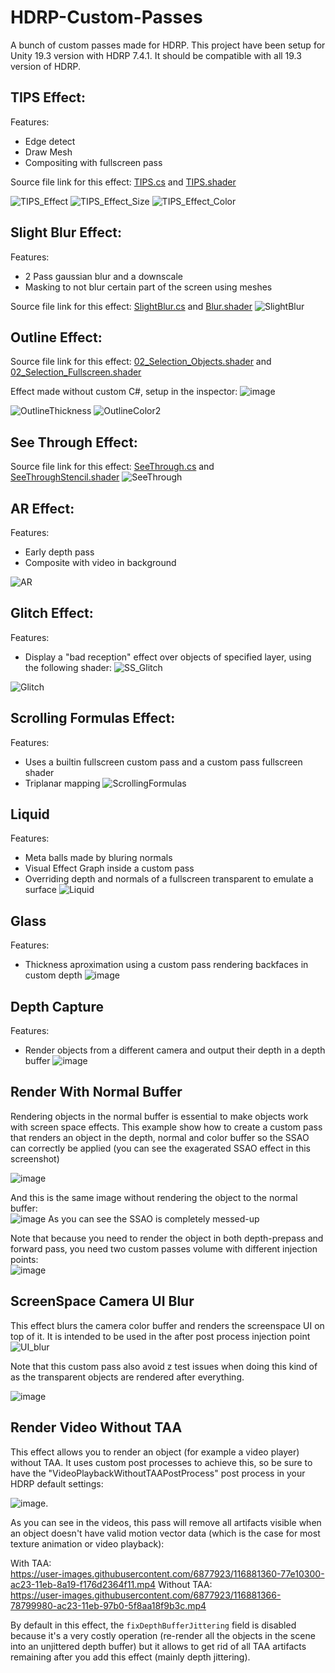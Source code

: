 # HDRP-Custom-Passes
A bunch of custom passes made for HDRP. This project have been setup for Unity 19.3 version with HDRP 7.4.1. It should be compatible with all 19.3 version of HDRP.

## TIPS Effect:

Features:
+ Edge detect
+ Draw Mesh
+ Compositing with fullscreen pass

Source file link for this effect: [TIPS.cs](https://github.com/alelievr/HDRP-Custom-Passes/blob/master/Assets/CustomPasses/TIPS/TIPS.cs) and [TIPS.shader](https://github.com/alelievr/HDRP-Custom-Passes/blob/master/Assets/CustomPasses/TIPS/Resources/TIPS.shader)

![TIPS_Effect](https://user-images.githubusercontent.com/6877923/65622342-c9e09200-dfc5-11e9-9625-02ce78c75b11.gif)
![TIPS_Effect_Size](https://user-images.githubusercontent.com/6877923/65622971-124c7f80-dfc7-11e9-8e5c-9c9069877223.gif)
![TIPS_Effect_Color](https://user-images.githubusercontent.com/6877923/65623107-5b043880-dfc7-11e9-9bcc-426895ca09ba.gif)

## Slight Blur Effect:

Features:
+ 2 Pass gaussian blur and a downscale
+ Masking to not blur certain part of the screen using meshes

Source file link for this effect: [SlightBlur.cs](https://github.com/alelievr/HDRP-Custom-Passes/blob/master/Assets/CustomPasses/Blur/SlightBlur.cs) and [Blur.shader](https://github.com/alelievr/HDRP-Custom-Passes/blob/master/Assets/CustomPasses/Blur/Resources/Blur.shader)
![SlightBlur](https://user-images.githubusercontent.com/6877923/66118285-47179280-e5d6-11e9-9d92-1e7cc844bf03.gif)

## Outline Effect:

Source file link for this effect: [02_Selection_Objects.shader](https://github.com/alelievr/HDRP-Custom-Passes/blob/master/Assets/CustomPasses/Selection/Shaders/02_Selection_Objects.shader) and [02_Selection_Fullscreen.shader](https://github.com/alelievr/HDRP-Custom-Passes/blob/master/Assets/CustomPasses/Selection/Shaders/02_Selection_Fullscreen.shader)

Effect made without custom C#, setup in the inspector: 
![image](https://user-images.githubusercontent.com/6877923/66144393-0b49f080-e609-11e9-8251-368c8fabe548.png)

![OutlineThickness](https://user-images.githubusercontent.com/6877923/66143724-f02ab100-e607-11e9-9fbf-af639112d17a.gif)
![OutlineColor2](https://user-images.githubusercontent.com/6877923/66144282-d89ff800-e608-11e9-8f57-29604e404916.gif)

## See Through Effect:

Source file link for this effect: [SeeThrough.cs](https://github.com/alelievr/HDRP-Custom-Passes/blob/master/Assets/CustomPasses/SeeThrough/SeeThrough.cs) and [SeeThroughStencil.shader](https://github.com/alelievr/HDRP-Custom-Passes/blob/master/Assets/CustomPasses/SeeThrough/SeeThroughStencil.shader)
![SeeThrough](https://user-images.githubusercontent.com/6877923/87780070-37e49700-c82e-11ea-9d03-d5ce2a4410c6.gif)


## AR Effect:

Features:
+ Early depth pass
+ Composite with video in background

![AR](https://user-images.githubusercontent.com/32760367/66135092-ac30af80-e5f9-11e9-89bf-b534ac1443bc.png)

## Glitch Effect:

Features:
+ Display a "bad reception" effect over objects of specified layer, using the following shader:
![SS_Glitch](https://user-images.githubusercontent.com/32760367/66395699-63ea0680-e9d8-11e9-88d3-d9b2e6f71837.png)

![Glitch](https://user-images.githubusercontent.com/32760367/66395665-4f0d7300-e9d8-11e9-812e-4f913405addc.gif)

## Scrolling Formulas Effect:

Features:
+ Uses a builtin fullscreen custom pass and a custom pass fullscreen shader
+ Triplanar mapping
![ScrollingFormulas](https://user-images.githubusercontent.com/6877923/67881514-eb8ee500-fb40-11e9-9545-b2b71bd44e6e.gif)

## Liquid

Features:
+ Meta balls made by bluring normals
+ Visual Effect Graph inside a custom pass
+ Overriding depth and normals of a fullscreen transparent to emulate a surface
![Liquid](https://user-images.githubusercontent.com/6877923/68505769-57233180-0268-11ea-9137-6983e859d214.gif)

## Glass

Features:
+ Thickness aproximation using a custom pass rendering backfaces in custom depth
![image](https://user-images.githubusercontent.com/32760367/68871276-76a0db00-06fc-11ea-9f97-db4c7b98dac1.png)

## Depth Capture

Features:
+ Render objects from a different camera and output their depth in a depth buffer
![image](https://user-images.githubusercontent.com/6877923/69529388-7dd3ae80-0f70-11ea-97f9-95a60acedd8d.png)

## Render With Normal Buffer

Rendering objects in the normal buffer is essential to make objects work with screen space effects. This example show how to create a custom pass that renders an object in the depth, normal and color buffer so the SSAO can correctly be applied (you can see the exagerated SSAO effect in this screenshot)

![image](https://user-images.githubusercontent.com/6877923/94256977-e857d100-ff2a-11ea-84b9-79ff5c26c76b.png)

And this is the same image without rendering the object to the normal buffer:  
![image](https://user-images.githubusercontent.com/6877923/94257125-1b9a6000-ff2b-11ea-98d4-a592798a075b.png)
As you can see the SSAO is completely messed-up


Note that because you need to render the object in both depth-prepass and forward pass, you need two custom passes volume with different injection points:  
![image](https://user-images.githubusercontent.com/6877923/94257371-7cc23380-ff2b-11ea-8da8-895911a23103.png)

## ScreenSpace Camera UI Blur

This effect blurs the camera color buffer and renders the screenspace UI on top of it. It is intended to be used in the after post process injection point
![UI_blur](https://user-images.githubusercontent.com/6877923/99794633-c04fad00-2b2a-11eb-8cef-7f253599d5cb.gif)

Note that this custom pass also avoid z test issues when doing this kind of as the transparent objects are rendered after everything.

![image](https://user-images.githubusercontent.com/6877923/99796085-29382480-2b2d-11eb-89b8-73c1cd16af48.png)


## Render Video Without TAA

This effect allows you to render an object (for example a video player) without TAA. It uses custom post processes to achieve this, so be sure to have the "VideoPlaybackWithoutTAAPostProcess" post process in your HDRP default settings:

![image](https://user-images.githubusercontent.com/6877923/116881655-d1493200-ac23-11eb-9590-47e9a110f20e.png).

As you can see in the videos, this pass will remove all artifacts visible when an object doesn't have valid motion vector data (which is the case for most texture animation or video playback):

With TAA:  
https://user-images.githubusercontent.com/6877923/116881360-77e10300-ac23-11eb-8a19-f176d2364f11.mp4
Without TAA:  
https://user-images.githubusercontent.com/6877923/116881366-78799980-ac23-11eb-97b0-5f8aa18f9b3c.mp4

By default in this effect, the `fixDepthBufferJittering` field is disabled because it's a very costly operation (re-render all the objects in the scene into an unjittered depth buffer) but it allows to get rid of all TAA artifacts remaining after you add this effect (mainly depth jittering).
